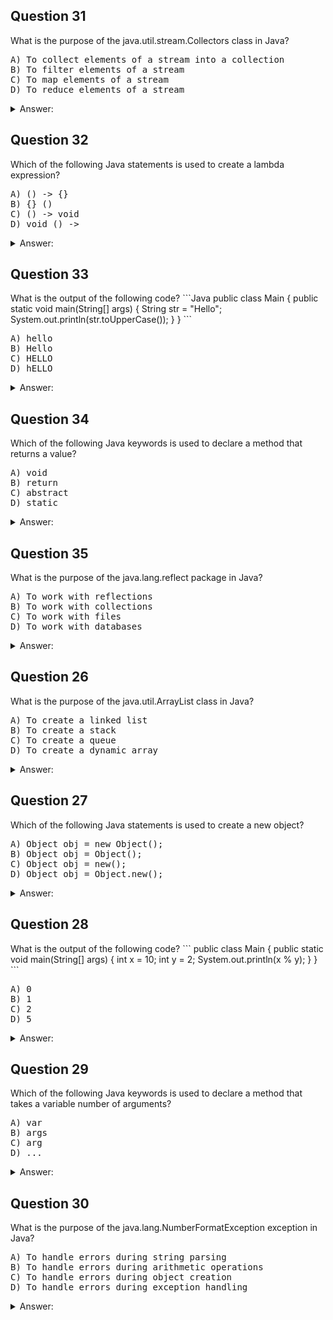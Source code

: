 <h2>Question 31</h2>
What is the purpose of the java.util.stream.Collectors class in Java?
<pre>
A) To collect elements of a stream into a collection
B) To filter elements of a stream
C) To map elements of a stream
D) To reduce elements of a stream
</pre>

<details>
  <summary>Answer:</summary>
  
A) To collect elements of a stream into a collection
</details>

<h2>Question 32</h2>
Which of the following Java statements is used to create a lambda expression?
<pre>
A) () -> {}
B) {} ()
C) () -> void
D) void () ->
</pre>

<details>
  <summary>Answer:</summary>
  
A) () -> {}
</details>

<h2>Question 33</h2>
What is the output of the following code?
```Java
public class Main {
  public static void main(String[] args) {
    String str = "Hello";
    System.out.println(str.toUpperCase());
  }
}
```
<pre>
A) hello
B) Hello
C) HELLO
D) hELLO
</pre>

<details>
<summary>Answer:</summary>

C) HELLO
</details>

<h2>Question 34</h2>
Which of the following Java keywords is used to declare a method that returns a value?
<pre>
A) void
B) return
C) abstract
D) static
</pre>

<details>
<summary>Answer:</summary>

B) return
</details>

<h2>Question 35</h2>
What is the purpose of the java.lang.reflect package in Java?
<pre>
A) To work with reflections
B) To work with collections
C) To work with files
D) To work with databases
</pre>

<details>
<summary>Answer:</summary>

A) To work with reflections
</details>

<h2>Question 26</h2>
What is the purpose of the java.util.ArrayList class in Java?
<pre>
A) To create a linked list
B) To create a stack
C) To create a queue
D) To create a dynamic array
</pre>

<details>
<summary>Answer:</summary>

D) To create a dynamic array
</details>

<h2>Question 27</h2>
Which of the following Java statements is used to create a new object?
<pre>
A) Object obj = new Object();
B) Object obj = Object();
C) Object obj = new();
D) Object obj = Object.new();
</pre>

<details>
<summary>Answer:</summary>

A) Object obj = new Object();
</details>

<h2>Question 28</h2>
What is the output of the following code?
```
public class Main {
  public static void main(String[] args) {
    int x = 10;
    int y = 2;
    System.out.println(x % y);
  }
}
```
<pre>
A) 0
B) 1
C) 2
D) 5
</pre>

<details>
<summary>Answer:</summary>

A) He
</details>

<h2>Question 29</h2>
Which of the following Java keywords is used to declare a method that takes a variable number of arguments?
<pre>
A) var
B) args
C) arg
D) ...
</pre>

<details>
<summary>Answer:</summary>

D) ...
</details>

<h2>Question 30</h2>
What is the purpose of the java.lang.NumberFormatException exception in Java?
<pre>
A) To handle errors during string parsing
B) To handle errors during arithmetic operations
C) To handle errors during object creation
D) To handle errors during exception handling
</pre>

<details>
<summary>Answer:</summary>

A) To handle errors during string parsing
</details>